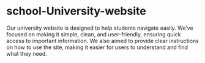 # school-University-website
Our university website is designed to help students navigate easily. We’ve focused on making it simple, clean, and user-friendly, ensuring quick access to important information. We also aimed to provide clear instructions on how to use the site, making it easier for users to understand and find what they need. 
